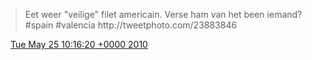 > Eet weer "veilige" filet americain\. Verse ham van het been iemand? \#spain \#valencia  http://tweetphoto\.com/23883846

<img src="../../media/tweet.ico" width="12" /> [Tue May 25 10:16:20 +0000 2010](https://twitter.com/DromerDenker/status/14683861107)